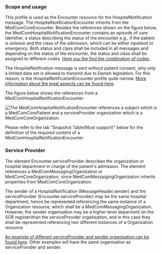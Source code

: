 ### Scope and usage 
This profile is used as the Encounter resource for the HospitalNotification message. The HospitalNotificationEncounter inherits from the MedComCoreEncounter. 
Besides the references shown on the figure below, the MedComHospitalNotificationEncounter contains an episode of care identifier, a status describing the status of the encounter e.g., if the patient is *onleave* and the class of the admission, which can be either *inpatient* or *emergency*. Both status and class shall be included in all messages and depending on the status of the encounter, the status and class shall be assigned to different codes. [Here you the find the combination of codes](https://medcomdk.github.io/dk-medcom-hospitalnotification/#hospitalnotification-codes-in-fhir).

The HospitalNotification message is sent without patient consent, why only a limited data set is allowed to transmit due to Danish legislation. For this reason, is the HospitalNotificationEncounter profile quite narrow. <a href="https://medcomdk.github.io/dk-medcom-hospitalnotification/#clinical-guidelines" target="_blank">More information about the legal aspects can be found here</a>. 

The figure below shows the references from a MedComHospitalNotificationEncounter.

<img alt="The MedComHospitalNotificationEncounter references a subject which is a MedComCorePatient and a serviceProvider organization which is a MedComCoreOrganization." src="./hospitalnotification/HospitalNotificationEncounter.svg" style="float:none; display:block; margin-left:auto; margin-right:auto;" />

Please refer to the tab "Snapshot Table(Must support)" below for the definition of the required content of a MedComHospitalNotificationEncounter.

### Service Provider

The element Encounter.serviceProvider describes the organization or hospital department in charge of the patient's admission. 
The element references a MedComMessagingOrganization or MedComCoreOrganization, since MedComMessaigingOrganization inherits properties from MedComCoreOrganization.

The sender of a HospitalNotification (MessageHeader.sender) and the serviceProvider (Encounter.serviceProvider) may be the same hospital department, hence be represented referencing the same instance of a Organization resource, which shall be a MedComMessagingOrganization. However, the sender organisation may be a higher-level deparment (in the SOR register)than the serviceProvider organisation, and in this case they shall be represented referencing two different instances of a Organization resource.

[An example of different serviceProvider and sender organisation can be found here](http://medcomfhir.dk/ig/hospitalnotification/Bundle-m908i967-9ie3-9023-b9ec-98108695f01d.html). Other examples will have the same organisation as serviceProvider and sender.

